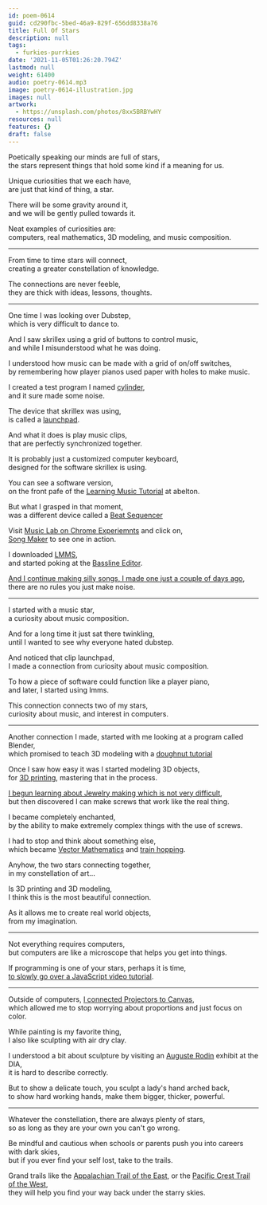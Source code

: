 ```yaml
---
id: poem-0614
guid: cd290fbc-5bed-46a9-829f-656dd8338a76
title: Full Of Stars
description: null
tags:
  - furkies-purrkies
date: '2021-11-05T01:26:20.794Z'
lastmod: null
weight: 61400
audio: poetry-0614.mp3
image: poetry-0614-illustration.jpg
images: null
artwork:
  - https://unsplash.com/photos/8xx5BRBYwHY
resources: null
features: {}
draft: false
---
```


Poetically speaking our minds are full of stars,\
the stars represent things that hold some kind if a meaning for us.

Unique curiosities that we each have,\
are just that kind of thing, a star.

There will be some gravity around it,\
and we will be gently pulled towards it.

Neat examples of curiosities are:\
computers, real mathematics, 3D modeling, and music composition.

---

From time to time stars will connect,\
creating a greater constellation of knowledge.

The connections are never feeble,\
they are thick with ideas, lessons, thoughts.

---

One time I was looking over Dubstep,\
which is very difficult to dance to.

And I saw skrillex using a grid of buttons to control music,\
and while I misunderstood what he was doing.

I understood how music can be made with a grid of on/off switches,\
by remembering how player pianos used paper with holes to make music.

I created a test program I named [cylinder](https://github.com/fantasyui-com/cylinder),\
and it sure made some noise.

The device that skrillex was using,\
is called a [launchpad](https://www.youtube.com/watch?v=j4FA6Y96RC0).

And what it does is play music clips,\
that are perfectly synchronized together.

It is probably just a customized computer keyboard,\
designed for the software skrillex is using.

You can see a software version,\
on the front pafe of the [Learning Music Tutorial](https://learningmusic.ableton.com/) at abelton.

But what I grasped in that moment,\
was a different device called a [Beat Sequencer](https://www.youtube.com/watch?v=Ad6Acodk7_I)

Visit [Music Lab on Chrome Experiemnts](https://musiclab.chromeexperiments.com/) and click on,\
[Song Maker](https://musiclab.chromeexperiments.com/Song-Maker/) to see one in action.

I downloaded [LMMS](https://www.youtube.com/watch?v=TrMTlpeSw8Y\&list=PLqazFFzUAPc4K1To5JTtR3cskcdRifM1M),\
and started poking at the [Bassline Editor](https://www.youtube.com/watch?v=YzYA1i9SZ8A).

[And I continue making silly songs, I made one just a couple of days ago](https://www.youtube.com/watch?v=TNu5hepf0LQ),\
there are no rules you just make noise.

---

I started with a music star,\
a curiosity about music composition.

And for a long time it just sat there twinkling,\
until I wanted to see why everyone hated dubstep.

And noticed that clip launchpad,\
I made a connection from curiosity about music composition.

To how a piece of software could function like a player piano,\
and later, I started using lmms.

This connection connects two of my stars,\
curiosity about music, and interest in computers.

---

Another connection I made, started with me looking at a program called Blender,\
which promised to teach 3D modeling with a [doughnut tutorial](https://www.youtube.com/watch?v=TPrnSACiTJ4\&list=PLexwJr_iILK7IkuhEeAYeN7aLV5AAXKa-)

Once I saw how easy it was I started modeling 3D objects,\
for [3D printing](https://www.youtube.com/watch?v=gokN9xNG94U), mastering that in the process.

[I begun learning about Jewelry making which is not very difficult](https://www.youtube.com/watch?v=aJn6ByqQQr8),\
but then discovered I can make screws that work like the real thing.

I became completely enchanted,\
by the ability to make extremely complex things with the use of screws.

I had to stop and think about something else,\
which became [Vector Mathematics](https://www.youtube.com/watch?v=bKEaK7WNLzM) and [train hopping](https://www.youtube.com/c/shiey).

Anyhow, the two stars connecting together,\
in my constellation of art...

Is 3D printing and 3D modeling,\
I think this is the most beautiful connection.

As it allows me to create real world objects,\
from my imagination.

---

Not everything requires computers,\
but computers are like a microscope that helps you get into things.

If programming is one of your stars, perhaps it is time,\
[to slowly go over a JavaScript video tutorial](https://www.youtube.com/watch?v=PkZNo7MFNFg).

---

Outside of computers, [I connected Projectors to Canvas](https://www.youtube.com/watch?v=G1fAWGTTFdY),\
which allowed me to stop worrying about proportions and just focus on color.

While painting is my favorite thing,\
I also like sculpting with air dry clay.

I understood a bit about sculpture by visiting an [Auguste Rodin](https://en.wikipedia.org/wiki/Auguste_Rodin) exhibit at the DIA,\
it is hard to describe correctly.

But to show a delicate touch, you sculpt a lady's hand arched back,\
to show hard working hands, make them bigger, thicker, powerful.

---

Whatever the constellation, there are always plenty of stars,\
so as long as they are your own you can't go wrong.

Be mindful and cautious when schools or parents push you into careers with dark skies,\
but if you ever find your self lost, take to the trails.

Grand trails like the [Appalachian Trail of the East](https://www.youtube.com/watch?v=hPSvdKTEZug), or the [Pacific Crest Trail of the West](https://www.youtube.com/watch?v=vmmH-2rWHH0),\
they will help you find your way back under the starry skies.
